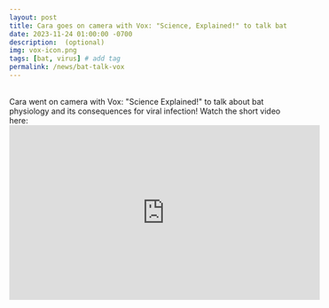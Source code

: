 ```yaml
---
layout: post
title: Cara goes on camera with Vox: "Science, Explained!" to talk bat physiology and its consequences for viral infection!
date: 2023-11-24 01:00:00 -0700
description:  (optional)
img: vox-icon.png
tags: [bat, virus] # add tag
permalink: /news/bat-talk-vox
---
```





<br />
Cara went on camera with Vox: "Science Explained!" to talk about bat physiology and its consequences for viral infection! Watch the short video here:

<iframe width="560" height="315" src="https://www.youtube.com/embed/Xkuh6JqDiQc?si=3JgDcLuiKRFbHOFl" title="YouTube video player" frameborder="0" allow="accelerometer; autoplay; clipboard-write; encrypted-media; gyroscope; picture-in-picture; web-share" allowfullscreen></iframe>
